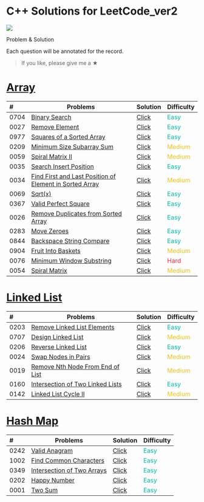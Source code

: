 # C++ Solutions for LeetCode_ver2
![](https://img.shields.io/badge/language-c++-green)

Problem & Solution

Each question will be annotated for the record.

> If you like, please give me a ★

# [Array](./Array/)
| # | Problems | Solution | Difficulty |
|:--| ----- | -------- | ---------- |
|0704|[Binary Search](https://leetcode.com/problems/binary-search/)|[Click](./Array/0704_BinarySearch.cpp)|<font color="#00b8a3">Easy</font>|
|0027|[Remove Element](https://leetcode.com/problems/remove-element/)|[Click](./Array/0027_RemoveElement.cpp)|<font color="#00b8a3">Easy</font>|
|0977|[Squares of a Sorted Array](https://leetcode.com/problems/squares-of-a-sorted-array/)|[Click](./Array/0977_SquaresofaSortedArray.cpp)|<font color="#00b8a3">Easy</font>|
|0209|[Minimum Size Subarray Sum](https://leetcode.com/problems/minimum-size-subarray-sum/)|[Click](./Array/0209_MinimumSizeSubarraySum.cpp)|<font color="#f1c01c">Medium</font>|
|0059|[Spiral Matrix II](https://leetcode.com/problems/spiral-matrix-ii/)|[Click](./Array/0059_SpiralMatrixII.cpp)|<font color="#f1c01c">Medium</font>|
|0035|[Search Insert Position](https://leetcode.com/problems/search-insert-position/)|[Click](./Array/0035_SearchInsertPosition.cpp)|<font color="#00b8a3">Easy</font>|
|0034|[Find First and Last Position of Element in Sorted Array](https://leetcode.com/problems/find-first-and-last-position-of-element-in-sorted-array/)|[Click](./Array/0034_FindFirstandLastPositionofElementinSortedArray.cpp)|<font color="#f1c01c">Medium</font>|
|0069|[Sqrt(x)](https://leetcode.com/problems/sqrtx/)|[Click](./Array/0069_Sqrt(x).cpp)|<font color="#00b8a3">Easy</font>|
|0367|[Valid Perfect Square](https://leetcode.com/problems/valid-perfect-square/)|[Click](./Array/0367_ValidPerfectSquare.cpp)|<font color="#00b8a3">Easy</font>|
|0026|[Remove Duplicates from Sorted Array](https://leetcode.com/problems/remove-duplicates-from-sorted-array/)|[Click](./Array/0026_RemoveDuplicatesfromSortedArray.cpp)|<font color="#00b8a3">Easy</font>|
|0283|[Move Zeroes](https://leetcode.com/problems/move-zeroes)|[Click](./Array/0283_MoveZeroes.cpp)|<font color="#00b8a3">Easy</font>|
|0844|[Backspace String Compare](https://leetcode.com/problems/backspace-string-compare/)|[Click](./Array/0844_BackspaceStringCompare.cpp)|<font color="#00b8a3">Easy</font>|
|0904|[Fruit Into Baskets](https://leetcode.com/problems/fruit-into-baskets/)|[Click](./Array/0904_FruitIntoBaskets.cpp)|<font color="#f1c01c">Medium</font>|
|0076|[Minimum Window Substring](https://leetcode.com/problems/minimum-window-substring/)|[Click](./Array/0076_MinimumWindowSubstring.cpp)|<font color="#eb2c45">Hard</font>|
|0054|[Spiral Matrix](https://leetcode.com/problems/spiral-matrix/)|[Click](./Array/0054_SpiralMatrix.cpp)|<font color="#f1c01c">Medium</font>|

# [Linked List](./LinkedList/)
| # | Problems | Solution | Difficulty |
|:--| ----- | -------- | ---------- |
|0203|[Remove Linked List Elements](https://leetcode.com/problems/remove-linked-list-elements/)|[Click](./LinkedList/0203_RemoveLinkedListElements.cpp)|<font color="#00b8a3">Easy</font>|
|0707|[Design Linked List](https://leetcode.com/problems/design-linked-list/)|[Click](./LinkedList/0707_DesignLinkedList.cpp)|<font color="#f1c01c">Medium</font>|
|0206|[Reverse Linked List](https://leetcode.com/problems/reverse-linked-list/)|[Click](./LinkedList/0206_ReverseLinkedList.cpp)|<font color="#00b8a3">Easy</font>|
|0024|[Swap Nodes in Pairs](https://leetcode.com/problems/swap-nodes-in-pairs/)|[Click](./LinkedList/0024_SwapNodesinPairs.cpp)|<font color="#f1c01c">Medium</font>|
|0019|[Remove Nth Node From End of List](https://leetcode.com/problems/remove-nth-node-from-end-of-list/)|[Click](./LinkedList/0019_RemoveNthNodeFromEndofList.cpp)|<font color="#f1c01c">Medium</font>|
|0160|[Intersection of Two Linked Lists](https://leetcode.com/problems/intersection-of-two-linked-lists/)|[Click](./LinkedList/0160_IntersectionofTwoLinkedLists.cpp)|<font color="#00b8a3">Easy</font>|
|0142|[Linked List Cycle II](https://leetcode.com/problems/linked-list-cycle-ii/)|[Click](./LinkedList/0142_LinkedListCycleII.cpp)|<font color="#f1c01c">Medium</font>|

# [Hash Map](./HashMap/)
| # | Problems | Solution | Difficulty |
|:--| ----- | -------- | ---------- |
|0242|[Valid Anagram](https://leetcode.com/problems/valid-anagram/)|[Click](./HashMap/0242_ValidAnagram.cpp)|<font color="#00b8a3">Easy</font>|
|1002|[Find Common Characters](https://leetcode.com/problems/find-common-characters/)|[Click](./HashMap/1002_FindCommonCharacters.cpp)|<font color="#00b8a3">Easy</font>|
|0349|[Intersection of Two Arrays](https://leetcode.com/problems/intersection-of-two-arrays/)|[Click](./HashMap/0349_IntersectionofTwoArrays.cpp)|<font color="#00b8a3">Easy</font>|
|0202|[Happy Number](https://leetcode.com/problems/happy-number/)|[Click](./HashMap/0202_HappyNumber.cpp)|<font color="#00b8a3">Easy</font>|
|0001|[Two Sum](https://leetcode.com/problems/two-sum/)|[Click](./HashMap/0001_TwoSum.cpp)|<font color="#00b8a3">Easy</font>|